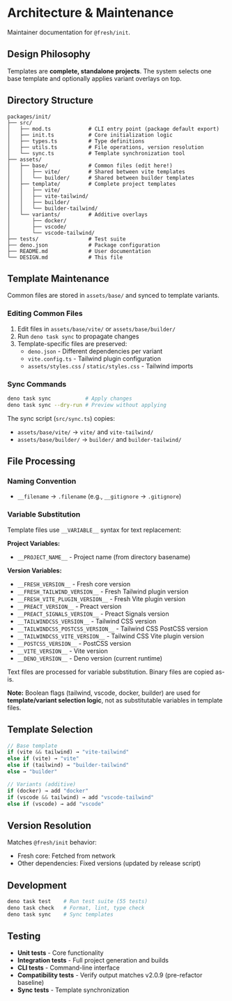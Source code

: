 # Architecture & Maintenance

Maintainer documentation for `@fresh/init`.

## Design Philosophy

Templates are **complete, standalone projects**. The system selects one base
template and optionally applies variant overlays on top.

## Directory Structure

```
packages/init/
├── src/
│   ├── mod.ts            # CLI entry point (package default export)
│   ├── init.ts           # Core initialization logic
│   ├── types.ts          # Type definitions
│   ├── utils.ts          # File operations, version resolution
│   └── sync.ts           # Template synchronization tool
├── assets/
│   ├── base/             # Common files (edit here!)
│   │   ├── vite/         # Shared between vite templates
│   │   └── builder/      # Shared between builder templates
│   ├── template/         # Complete project templates
│   │   ├── vite/
│   │   ├── vite-tailwind/
│   │   ├── builder/
│   │   └── builder-tailwind/
│   └── variants/         # Additive overlays
│       ├── docker/
│       ├── vscode/
│       └── vscode-tailwind/
├── tests/                # Test suite
├── deno.json             # Package configuration
├── README.md             # User documentation
└── DESIGN.md             # This file
```

## Template Maintenance

Common files are stored in `assets/base/` and synced to template variants.

### Editing Common Files

1. Edit files in `assets/base/vite/` or `assets/base/builder/`
2. Run `deno task sync` to propagate changes
3. Template-specific files are preserved:
   - `deno.json` - Different dependencies per variant
   - `vite.config.ts` - Tailwind plugin configuration
   - `assets/styles.css` / `static/styles.css` - Tailwind imports

### Sync Commands

```bash
deno task sync           # Apply changes
deno task sync --dry-run # Preview without applying
```

The sync script (`src/sync.ts`) copies:

- `assets/base/vite/` → `vite/` and `vite-tailwind/`
- `assets/base/builder/` → `builder/` and `builder-tailwind/`

## File Processing

### Naming Convention

- `__filename` → `.filename` (e.g., `__gitignore` → `.gitignore`)

### Variable Substitution

Template files use `__VARIABLE__` syntax for text replacement:

**Project Variables:**

- `__PROJECT_NAME__` - Project name (from directory basename)

**Version Variables:**

- `__FRESH_VERSION__` - Fresh core version
- `__FRESH_TAILWIND_VERSION__` - Fresh Tailwind plugin version
- `__FRESH_VITE_PLUGIN_VERSION__` - Fresh Vite plugin version
- `__PREACT_VERSION__` - Preact version
- `__PREACT_SIGNALS_VERSION__` - Preact Signals version
- `__TAILWINDCSS_VERSION__` - Tailwind CSS version
- `__TAILWINDCSS_POSTCSS_VERSION__` - Tailwind CSS PostCSS version
- `__TAILWINDCSS_VITE_VERSION__` - Tailwind CSS Vite plugin version
- `__POSTCSS_VERSION__` - PostCSS version
- `__VITE_VERSION__` - Vite version
- `__DENO_VERSION__` - Deno version (current runtime)

Text files are processed for variable substitution. Binary files are copied
as-is.

**Note:** Boolean flags (tailwind, vscode, docker, builder) are used for
**template/variant selection logic**, not as substitutable variables in template
files.

## Template Selection

```typescript
// Base template
if (vite && tailwind) → "vite-tailwind"
else if (vite) → "vite"
else if (tailwind) → "builder-tailwind"
else → "builder"

// Variants (additive)
if (docker) → add "docker"
if (vscode && tailwind) → add "vscode-tailwind"
else if (vscode) → add "vscode"
```

## Version Resolution

Matches `@fresh/init` behavior:

- Fresh core: Fetched from network
- Other dependencies: Fixed versions (updated by release script)

## Development

```bash
deno task test    # Run test suite (55 tests)
deno task check   # Format, lint, type check
deno task sync    # Sync templates
```

## Testing

- **Unit tests** - Core functionality
- **Integration tests** - Full project generation and builds
- **CLI tests** - Command-line interface
- **Compatibility tests** - Verify output matches v2.0.9 (pre-refactor baseline)
- **Sync tests** - Template synchronization
